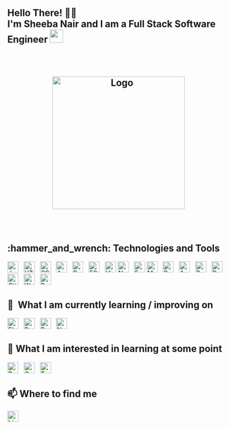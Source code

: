 <h2> Hello There! 👋🏽 <br>
 I'm Sheeba Nair and I am a Full Stack Software Engineer <img src="https://emojipedia-us.s3.dualstack.us-west-1.amazonaws.com/thumbs/160/apple/232/technologist-medium-skin-tone_1f9d1-1f3fd-200d-1f4bb.png" width="30" height="30"> <br>
 </ h2>
 <br>
 <br>
 <p align="center">
  <a>
    <img src="https://steamuserimages-a.akamaihd.net/ugc/1631947648964785474/81CBA15178466DD47195A239232202E78987B714/?imw=512&&ima=fit&impolicy=Letterbox&imcolor=%23000000&letterbox=false" alt="Logo" width="300" height="300">
  </a>
  </p>
<br>
 <h2>
  :hammer_and_wrench: Technologies and Tools <br>
</h2>
<a name="learning-now"></a>

[<img src="https://img.shields.io/badge/JavaScript-282C34?logo=javascript&logoColor=F7DF1E" alt="JavaScript logo" title="JavaScript" height="25" />][tech_tools_anchor]
&nbsp;
[<img src="https://img.shields.io/badge/HTML5-282C34?logo=html5&logoColor=E34F26" alt="HTML5 logo" title="HTML5" height="25" />][tech_tools_anchor]
&nbsp;
[<img src="https://img.shields.io/badge/CSS3-282C34?logo=css3&logoColor=1572B6" alt="CSS3 logo" title="CSS3" height="25" />][tech_tools_anchor]
&nbsp;
[<img src="https://img.shields.io/badge/Android-282C34?logo=android&logoColor=3DDC84" alt="Android logo" title="Android" height="25" />][tech_tools_anchor]
&nbsp;
[<img src="https://img.shields.io/badge/React-282C34?logo=react&logoColor=61DAFB" alt="React logo" title="React.js / React Native" height="25" />][tech_tools_anchor]
&nbsp;
[<img src="https://img.shields.io/badge/ESLint-282C34?logo=eslint&logoColor=4B32C3" alt="ESLint logo" title="ESLint" height="25" />][tech_tools_anchor]
&nbsp;
[<img src="https://img.shields.io/badge/VS%20Code-282C34?logo=visual-studio-code&logoColor=007ACC" alt="Visual Studio Code logo" title="Visual Studio Code" height="25" />][tech_tools_anchor]
[<img src="https://img.shields.io/badge/Node.js-282C34?logo=node.js&logoColor=339933" alt="Node.js logo" title="Node.js" height="25" />][learning_now_anchor]
&nbsp;
[<img src="https://img.shields.io/badge/Express-282C34?logo=express&logoColor=FFFFFF" alt="Express.js logo" title="Express.js" height="25" />][learning_now_anchor]
<a name="learning-next"></a>
[<img src="https://img.shields.io/badge/MySQL-282C34?logo=mysql&logoColor=47A248" alt="MySQL logo" title="MySQL" height="25" />][learning_next_anchor]
&nbsp;
[<img src="https://img.shields.io/badge/PostgreSQL-282C34?logo=postgresql&logoColor=47A248" alt="PostgreSQL logo" title="PostgreSQL" height="25" />][learning_next_anchor]
&nbsp;
[<img src="https://img.shields.io/badge/AmazonAWS-282C34?logo=amazonaws&logoColor=47A248" alt="AmazonAWS logo" title="AmazonAWS" height="25" />][learning_next_anchor]
&nbsp;
[<img src="https://img.shields.io/badge/React-282C34?logo=react&logoColor=47A248" alt="React logo" title="React" height="25" />][learning_next_anchor]
&nbsp;
[<img src="https://img.shields.io/badge/Docker-282C34?logo=Docker&logoColor=47A248" alt="Docker logo" title="Docker" height="25" />][learning_next_anchor]
&nbsp;
[<img src="https://img.shields.io/badge/Git-282C34?logo=git&logoColor=47A248" alt="Git logo" title="Git" height="25" />][learning_next_anchor]
&nbsp;
[<img src="https://img.shields.io/badge/Webpack-282C34?logo=Webpack&logoColor=47A248" alt="Webpack logo" title="Webpack" height="25" />][learning_next_anchor]
&nbsp;
[<img src="https://img.shields.io/badge/Postman-282C34?logo=Postman&logoColor=47A248" alt="Postman logo" title="Postman" height="25" />][learning_next_anchor]
&nbsp;


## 📖  What I am currently learning / improving on

[<img src="https://img.shields.io/badge/Flutter-282C34?logo=flutter&logoColor=02569B" alt="Flutter logo" title="Flutter" height="25" />][learning_next_anchor]
&nbsp;
[<img src="https://img.shields.io/badge/Dart-282C34?logo=dart&logoColor=02569B" alt="Dart logo" title="Dart" height="25" />][learning_next_anchor]
&nbsp;
[<img src="https://img.shields.io/badge/ReactNative-282C34?logo=reactnative&logoColor=FFFFFF" alt="React Native logo" title="React Native" height="25" />][learning_now_anchor]
&nbsp;
[<img src="https://img.shields.io/badge/Nginx-282C34?logo=nginx&logoColor=FFFFFF" alt="Nginx logo" title="Nginx" height="25" />][learning_now_anchor]
&nbsp;

## 🌱 What I am interested in learning at some point

[<img src="https://img.shields.io/badge/Redux-282C34?logo=redux&logoColor=764ABC" alt="Redux logo" title="Redux" height="25" />][tech_tools_anchor]
&nbsp;
[<img src="https://img.shields.io/badge/GraphQL-282C34?logo=graphql&logoColor=E10098" alt="GraphQL logo" title="GraphQL" height="25" />][learning_next_anchor]
&nbsp;
[<img src="https://img.shields.io/badge/TypeScript-282C34?logo=typescript&logoColor=E10098" alt="TypeScript logo" title="TypeScript" height="25" />][learning_next_anchor]
&nbsp;
## 📫 Where to find me

[<img src="https://img.shields.io/badge/LinkedIn-282C34?logo=linkedin&logoColor=0077B5" alt="LinkedIn logo" title="LinkedIn" height="25" />](https://www.linkedin.com/in/sheebanair/)

[tech_tools_anchor]: #bonjour--
[learning_now_anchor]: #learning-now
[learning_next_anchor]: #learning-next
<!--
**sheebanair/sheebanair** is a ✨ _special_ ✨ repository because its `README.md` (this file) appears on your GitHub profile.

Here are some ideas to get you started:

- 🔭 I’m currently working on ...
- 🌱 I’m currently learning ...
- 👯 I’m looking to collaborate on ...
- 🤔 I’m looking for help with ...
- 💬 Ask me about ...
- 📫 How to reach me: ...
- 😄 Pronouns: ...
- ⚡ Fun fact: ...
-->

